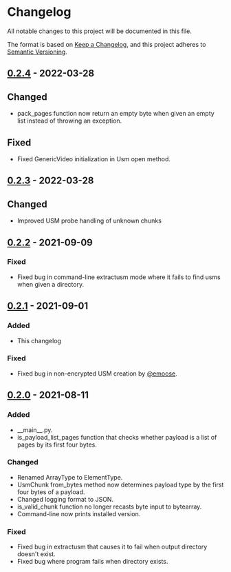 # Changelog
All notable changes to this project will be documented in this file.

The format is based on [Keep a Changelog](https://keepachangelog.com/en/1.0.0/),
and this project adheres to [Semantic Versioning](https://semver.org/spec/v2.0.0.html).

## [0.2.4] - 2022-03-28
## Changed
- pack\_pages function now return an empty byte when given an empty list instead of throwing an exception.

## Fixed
- Fixed GenericVideo initialization in Usm open method.

## [0.2.3] - 2022-03-28
## Changed
- Improved USM probe handling of unknown chunks

## [0.2.2] - 2021-09-09
### Fixed
- Fixed bug in command-line extractusm mode where it fails to find usms when given a directory.

## [0.2.1] - 2021-09-01
### Added
- This changelog

### Fixed
- Fixed bug in non-encrypted USM creation by [@emoose](https://github.com/emoose).

## [0.2.0] - 2021-08-11
### Added
- \_\_main\_\_.py.
- is_payload_list_pages function that checks whether payload is a list of pages by its first four bytes.

### Changed
- Renamed ArrayType to ElementType.
- UsmChunk from_bytes method now determines payload type by the first four bytes of a payload. 
- Changed logging format to JSON.
- is_valid_chunk function no longer recasts byte input to bytearray.
- Command-line now prints installed version.

### Fixed
- Fixed bug in extractusm that causes it to fail when output directory doesn't exist.
- Fixed bug where program fails when directory exists.

[0.2.4]: https://github.com/donmai-me/WannaCRI/compare/0.2.3...0.2.4
[0.2.3]: https://github.com/donmai-me/WannaCRI/compare/0.2.2...0.2.3
[0.2.2]: https://github.com/donmai-me/WannaCRI/compare/0.2.1...0.2.2
[0.2.1]: https://github.com/donmai-me/WannaCRI/compare/0.2.0...0.2.1
[0.2.0]: https://github.com/donmai-me/WannaCRI/compare/0.1.0...0.2.0
